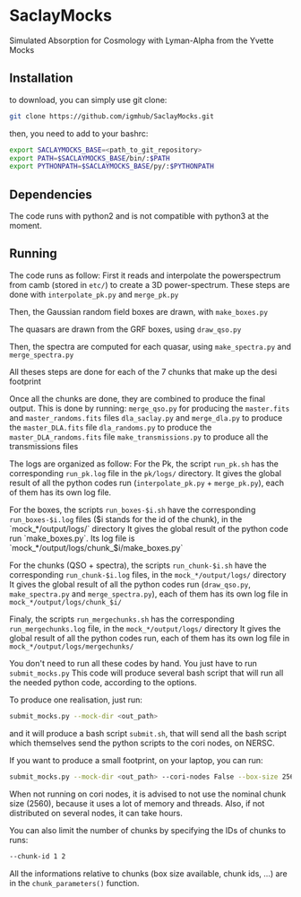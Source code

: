 # SaclayMocks

Simulated Absorption for Cosmology with Lyman-Alpha from the Yvette Mocks

## Installation
to download, you can simply use git clone:
```bash
git clone https://github.com/igmhub/SaclayMocks.git
```

then, you need to add to your bashrc:
```bash
export SACLAYMOCKS_BASE=<path_to_git_repository>
export PATH=$SACLAYMOCKS_BASE/bin/:$PATH
export PYTHONPATH=$SACLAYMOCKS_BASE/py/:$PYTHONPATH
```

## Dependencies
The code runs with python2 and is not compatible with python3 at the moment.

## Running
The code runs as follow:
First it reads and interpolate the powerspectrum from camb (stored in `etc/`) to create a 3D power-spectrum.
These steps are done with `interpolate_pk.py` and `merge_pk.py`

Then, the Gaussian random field boxes are drawn, with `make_boxes.py`

The quasars are drawn from the GRF boxes, using `draw_qso.py`

Then, the spectra are computed for each quasar, using `make_spectra.py` and `merge_spectra.py`

All theses steps are done for each of the 7 chunks that make up the desi footprint

Once all the chunks are done, they are combined to produce the final output. This is done by running:
`merge_qso.py` for producing the `master.fits` and `master_randoms.fits` files
`dla_saclay.py` and `merge_dla.py` to produce the `master_DLA.fits` file
`dla_randoms.py` to produce the `master_DLA_randoms.fits` file
`make_transmissions.py` to produce all the transmissions files

The logs are organized as follow:
For the Pk, the script `run_pk.sh` has the corresponding `run_pk.log` file in the `pk/logs/` directory.
It gives the global result of all the python codes run (`interpolate_pk.py` + `merge_pk.py`), each of them has its own log file.

For the boxes, the scripts `run_boxes-$i.sh` have the corresponding `run_boxes-$i.log` files ($i stands for the id of the chunk), in the `mock_*/output/logs/` directory
It gives the global result of the python code run `make_boxes.py`. Its log file is  `mock_*/output/logs/chunk_$i/make_boxes.py`

For the chunks (QSO + spectra), the scripts `run_chunk-$i.sh` have the corresponding `run_chunk-$i.log` files, in the `mock_*/output/logs/` directory
It gives the global result of all the python codes run (`draw_qso.py`, `make_spectra.py` and `merge_spectra.py`), each of them has its own log file in `mock_*/output/logs/chunk_$i/`

Finaly, the scripts `run_mergechunks.sh` has the corresponding `run_mergechunks.log` file, in the `mock_*/output/logs/` directory
It gives the global result of all the python codes run, each of them has its own log file in `mock_*/output/logs/mergechunks/`

You don't need to run all these codes by hand. You just have to run `submit_mocks.py`
This code will produce several bash script that will run all the needed python code, according to the options.

To produce one realisation, just run:
```bash
submit_mocks.py --mock-dir <out_path>
```

and it will produce a bash script `submit.sh`, that will send all the bash script which
themselves send the python scripts to the cori nodes, on NERSC.

If you want to produce a small footprint, on your laptop, you can run:
```bash
submit_mocks.py --mock-dir <out_path> --cori-nodes False --box-size 256
```
When not running on cori nodes, it is advised to not use the nominal chunk size (2560),
because it uses a lot of memory and threads.
Also, if not distributed on several nodes, it can take hours.

You can also limit the number of chunks by specifying the IDs of chunks to runs:
```bash
--chunk-id 1 2
```

All the informations relative to chunks (box size available, chunk ids, ...) are in the `chunk_parameters()` function.
